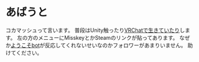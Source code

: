 # あばうと
コカマッシュって言います。
普段はUnity触ったり[VRChatで生きていたり](https://vrchat.com/home/user/usr_97df84c1-a20a-418b-9edb-ec7f9830d453)します。
左の方のメニューにMisskeyとかSteamのリンクが貼ってあります。
なぜか[ようこそbot](https://misskey.io/@youkoso_bot@misskey.io)が反応してくれないせいなのかフォロワーがあまりいません。
助けてください。